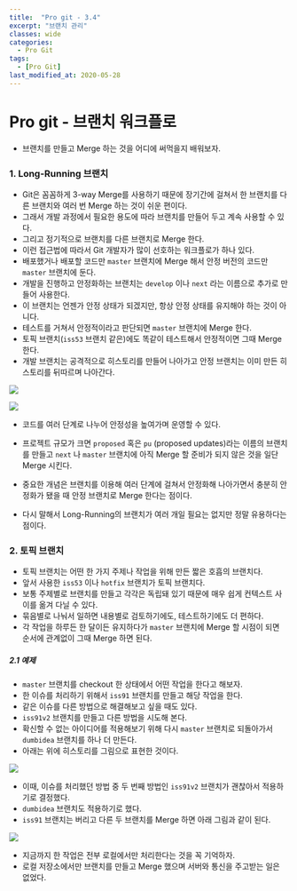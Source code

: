 ```yaml
---
title:  "Pro git - 3.4"
excerpt: "브랜치 관리"
classes: wide
categories:
  - Pro Git
tags:
  - [Pro Git]
last_modified_at: 2020-05-28
---
```




# Pro git - 브랜치 워크플로

* 브랜치를 만들고 Merge 하는 것을 어디에 써먹을지 배워보자.



### 1. Long-Running 브랜치

* Git은 꼼꼼하게 3-way Merge를 사용하기 때문에 장기간에 걸쳐서 한 브랜치를 다른 브랜치와 여러 번 Merge 하는 것이 쉬운 편이다.
* 그래서 개발 과정에서 필요한 용도에 따라 브랜치를 만들어 두고 계속 사용할 수 있다.
* 그리고 정기적으로 브랜치를 다른 브랜치로 Merge 한다.
* 이런 접근법에 따라서 Git 개발자가 많이 선호하는 워크플로가 하나 있다.
* 배포했거나 배포할 코드만 `master` 브랜치에 Merge 해서 안정 버전의 코드만 `master` 브랜치에 둔다.
* 개발을 진행하고 안정화하는 브랜치는 `develop` 이나 `next` 라는 이름으로 추가로 만들어 사용한다.
* 이 브랜치는 언젠가 안정 상태가 되겠지만, 항상 안정 상태를 유지해야 하는 것이 아니다.
* 테스트를 거쳐서 안정적이라고 판단되면 `master` 브랜치에 Merge 한다.
* 토픽 브랜치(`iss53` 브랜치 같은)에도 똑같이 테스트해서 안정적이면 그때 Merge 한다.
* 개발 브랜치는 공격적으로 히스토리를 만들어 나아가고 안정 브랜치는 이미 만든 히스토리를 뒤따르며 나아간다.

![]({{site.url}}/assets/images/git28.PNG)

![]({{site.url}}/assets/images/git29.PNG)

* 코드를 여러 단계로 나누어 안정성을 높여가며 운영할 수 있다.

* 프로젝트 규모가 크면 `proposed` 혹은 `pu` (proposed updates)라는 이름의 브랜치를 만들고 `next` 나 `master` 브랜치에 아직 Merge 할 준비가 되지 않은 것을 일단 Merge 시킨다.
* 중요한 개념은 브랜치를 이용해 여러 단계에 걸쳐서 안정화해 나아가면서 충분히 안정화가 됐을 때 안정 브랜치로 Merge 한다는 점이다.

* 다시 말해서 Long-Running의 브랜치가 여러 개일 필요는 없지만 정말 유용하다는 점이다.



### 2. 토픽 브랜치

* 토픽 브랜치는 어떤 한 가지 주제나 작업을 위해 만든 짧은 호흡의 브랜치다.
* 앞서 사용한 `iss53` 이나 `hotfix` 브랜치가 토픽 브랜치다.
* 보통 주제별로 브랜치를 만들고 각각은 독립돼 있기 때문에 매우 쉽게 컨텍스트 사이를 옮겨 다닐 수 있다.
* 묶음별로 나눠서 일하면 내용별로 검토하기에도, 테스트하기에도 더 편하다.
* 각 작업을 하루든 한 달이든 유지하다가 `master` 브랜치에 Merge 할 시점이 되면 순서에 관계없이 그때 Merge 하면 된다.

##### 2.1 예제

* `master` 브랜치를 checkout 한 상태에서 어떤 작업을 한다고 해보자.
* 한 이슈를 처리하기 위해서 `iss91` 브랜치를 만들고 해당 작업을 한다.
* 같은 이슈를 다른 방법으로 해결해보고 싶을 때도 있다.
* `iss91v2` 브랜치를 만들고 다른 방법을 시도해 본다.
* 확신할 수 없는 아이디어를 적용해보기 위해 다시 `master` 브랜치로 되돌아가서 `dumbidea` 브랜치를 하나 더 만든다.
* 아래는 위에 히스토리를 그림으로 표현한 것이다.

![]({{site.url}}/assets/images/git30.PNG)



* 이때, 이슈를 처리했던 방법 중 두 번째 방법인 `iss91v2` 브랜치가 괜찮아서 적용하기로 결정했다. 
* `dumbidea` 브랜치도 적용하기로 했다.
* `iss91` 브랜치는 버리고 다른 두 브랜치를 Merge 하면 아래 그림과 같이 된다.

![]({{site.url}}/assets/images/git31.PNG)



* 지금까지 한 작업은 전부 로컬에서만 처리한다는 것을 꼭 기억하자.
* 로컬 저장소에서만 브랜치를 만들고 Merge 했으며 서버와 통신을 주고받는 일은 없었다.
